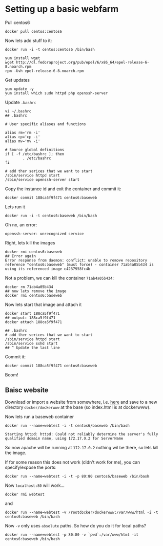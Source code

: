 # Setting up a basic webfarm

Pull centos6
```
docker pull centos:centos6
```

Now lets add stuff to it:
```
docker run -i -t centos:centos6 /bin/bash
```

```
yum install wget
wget http://dl.fedoraproject.org/pub/epel/6/x86_64/epel-release-6-8.noarch.rpm
rpm -Uvh epel-release-6-8.noarch.rpm
```

Get updates
```
yum update -y
yum install which sudo httpd php openssh-server

```
Update `.bashrc`
```
vi ~/.bashrc
## .bashrc

# User specific aliases and functions

alias rm='rm -i'
alias cp='cp -i'
alias mv='mv -i'

# Source global definitions
if [ -f /etc/bashrc ]; then
        . /etc/bashrc
fi

# add ther serices that we want to start
/sbin/service httpd start
/sbin/service openssh-server start

```
Copy the instance id and exit the container and commit it:
```
docker commit 188ca5f9f471 centos6:baseweb
```

Lets run it
```
docker run -i -t centos6:baseweb /bin/bash
```

Oh no, an error:
```
openssh-server: unrecognized service
```

Right, lets kill the images
```
docker rmi centos6:baseweb
## Error again
Error response from daemon: conflict: unable to remove repository reference "centos6:baseweb" (must force) - container 71ab4a05b434 is using its referenced image c4237958fc4b
```

Not a problem, we can kill the container `71ab4a05b434`:
```
docker rm 71ab4a05b434
## now lets remove the image
docker rmi centos6:baseweb
```
Now lets start that image and attach it
```
docker start 188ca5f9f471
## output: 188ca5f9f471
docker attach 188ca5f9f471

## .bashrc
# add ther serices that we want to start
/sbin/service httpd start
/sbin/service sshd start
## ^ Update the last line
```
Commit it:
```
docker commit 188ca5f9f471 centos6:baseweb
```
Boom!

## Baisc website

Download or import a website from somewhere, i.e. [here](http://www.oswd.org/designs/browse/) and save to a new directory `docker/dockerwww` at the base (so index.html is at dockerwww).

Now lets run a baseweb container
```
docker run --name=webtest -i -t centos6/baseweb /bin/bash

Starting httpd: httpd: Could not reliably determine the server's fully qualified domain name, using 172.17.0.2 for ServerName
```

So now apache will be running at `172.17.0.2` nothing wil be there, so lets kill the image.

If for some reason this does not work (didn't work for me), you can specify/expose the ports:

```
docker run --name=webtest -i -t -p 80:80 centos6/baseweb /bin/bash
```

Now `localhost:80` will work...


```
docker rmi webtest
```

and
```
docker run --name=webtest -v /rootdocker/dockerwww:/var/www/html -i -t centos6:baseweb /bin/bash
```

Now `-v` only uses `absolute` paths. So how do you do it for local paths?
```
docker run --name=webtest -p 80:80 -v `pwd`:/var/www/html -it centos6:baseweb /bin/bash
```




